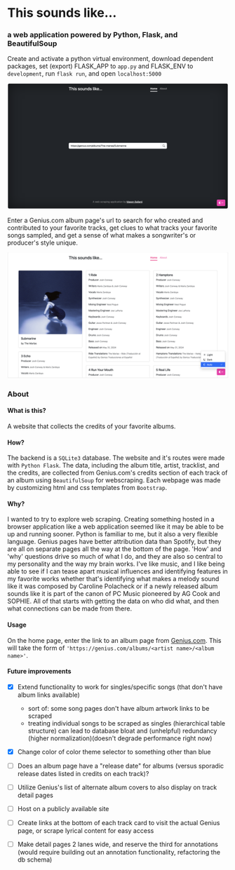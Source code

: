 # This sounds like...
### a web application powered by Python, Flask, and BeautifulSoup


Create and activate a python virtual environment, download dependent packages, set (export) FLASK_APP to `app.py` and FLASK_ENV to `development`, run `flask run`, and open `localhost:5000`


![Landing page](demo-pictures/homescreen.png)


Enter a Genius.com album page's url to search for who created and contributed to your favorite tracks, get clues to what tracks your favorite songs sampled, and get a sense of what makes a songwriter's or producer's style unique.


![Credits page example](demo-pictures/credits-page.png)



### About
<h4>What is this?</h4>
<p class="lead">
    A website that collects the credits of your favorite albums.
</p>
<h4>How?</h4>
<p class="lead">
    The backend is a <code>SQLite3</code> database. The website and it's routes were made with <code>Python Flask</code>. The data, including the album title, artist, tracklist, and the credits, are collected from Genius.com's credits section of each track of an album using <code>BeautifulSoup</code> for webscraping. Each webpage was made by customizing html and css templates from <code>Bootstrap</code>. 
</p>
<h4>Why?</h4>
<p class="lead">
    I wanted to try to explore web scraping. Creating something hosted in a browser application like a web application seemed like it may be able to be up and running sooner. Python is familiar to me, but it also a very flexible language. Genius pages have better attribution data than Spotify, but they are all on separate pages all the way at the bottom of the page. 'How' and 'why' questions drive so much of what I do, and they are also so central to my personality and the way my brain works. I've like music, and I like being able to see if I can tease apart musical influences and identifying features in my favorite works whether that's identifying what makes a melody sound like it was composed by Caroline Polacheck or if a newly released album sounds like it is part of the canon of PC Music pioneered by AG Cook and SOPHIE. All of that starts with getting the data on who did what, and then what connections can be made from there.
</p>
<h4>Usage</h4>
<p class="lead">
    On the home page, enter the link to an album page from 
    <a href="https://genius.com/" class="link-light">Genius.com</a>. 
    This will take the form of <code>'https://genius.com/albums/&ltartist name>/&ltalbum name>'</code>. 
</p>
<h4>Future improvements</h4>

- [x] Extend functionality to work for singles/specific songs (that don't have album links available)
  - sort of: some song pages don't have album artwork links to be scraped
  - treating individual songs to be scraped as singles (hierarchical table structure) can lead to database bloat and (unhelpful) redundancy (higher normalization)(doesn't degrade performance right now)
- [x] Change color of color theme selector to something other than blue
- [ ] Does an album page have a "release date" for albums (versus sporadic release dates listed in credits on each track)?
- [ ] Utilize Genius's list of alternate album covers to also display on track detail pages
- [ ] Host on a publicly available site
- [ ] Create links at the bottom of each track card to visit the actual Genius page, or scrape lyrical content for easy access
- [ ] Make detail pages 2 lanes wide, and reserve the third for annotations (would require building out an annotation functionality, refactoring the db schema)


